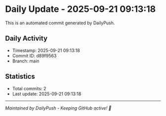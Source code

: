 # Daily Update - 2025-09-21 09:13:18

This is an automated commit generated by DailyPush.

## Daily Activity
- Timestamp: 2025-09-21 09:13:18
- Commit ID: d89f9563
- Branch: main

## Statistics
- Total commits: 2
- Last update: 2025-09-21 09:13:18

---
*Maintained by DailyPush - Keeping GitHub active! 🚀*

